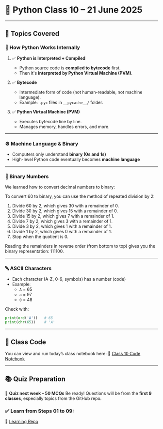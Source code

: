 # 🐍 Python Class 10 – 21 June 2025

---

## 🧠 Topics Covered

### 🧩 How Python Works Internally

1. ✅ **Python is Interpreted + Compiled**
   - Python source code is **compiled to bytecode** first.
   - Then it's **interpreted by Python Virtual Machine (PVM)**.

2. ✅ **Bytecode**
   - Intermediate form of code (not human-readable, not machine language).
   - Example: `.pyc` files in `__pycache__/` folder.

3. ✅ **Python Virtual Machine (PVM)**
   - Executes bytecode line by line.
   - Manages memory, handles errors, and more.

---

### ⚙️ Machine Language & Binary

- Computers only understand **binary (0s and 1s)**  
- High-level Python code eventually becomes **machine language**

---

### 🔢 Binary Numbers

We learned how to convert decimal numbers to binary:

To convert 60 to binary, you can use the method of repeated division by 2: 

1. Divide 60 by 2, which gives 30 with a remainder of 0.
2. Divide 30 by 2, which gives 15 with a remainder of 0.
3. Divide 15 by 2, which gives 7 with a remainder of 1.
4. Divide 7 by 2, which gives 3 with a remainder of 1.
5. Divide 3 by 2, which gives 1 with a remainder of 1.
6. Divide 1 by 2, which gives 0 with a remainder of 1.
7. Stop when the quotient is 0.

Reading the remainders in reverse order (from bottom to top) gives you the binary representation: 111100. 

---

### 🔤 ASCII Characters

- Each character (A-Z, 0-9, symbols) has a number (code)  
- Example:
  - `A` = 65
  - `a` = 97
  - `0` = 48

Check with:

```python
print(ord('A'))   # 65
print(chr(65))    # 'A'
```

---

## 🔗 Class Code

You can view and run today’s class notebook here:
📘 [Class 10 Code Notebook](https://github.com/panaversity/learn-modern-ai-python/blob/main/00_python_colab/01_introduction_to_python/Agentic_AI_Python_Lesson_01_Introduction_to_Python.ipynb)

---

## 📚 Quiz Preparation

📅 **Quiz next week – 50 MCQs**
Be ready! Questions will be from the **first 9 classes**, especially topics from the GitHub repo.

### ✅ Learn from Steps 01 to 09:

📘 [Learning Repo](https://github.com/panaversity/learn-modern-ai-python/tree/main/00_python_colab)
